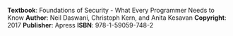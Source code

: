 <p>
<strong>Textbook</strong>: Foundations of Security - What Every Programmer Needs to Know 
<strong>Author</strong>: Neil Daswani, Christoph Kern, and Anita Kesavan 
<strong>Copyright</strong>: 2017 
<strong>Publisher</strong>: Apress 
<strong>ISBN</strong>: 978-1-59059-748-2
</p>